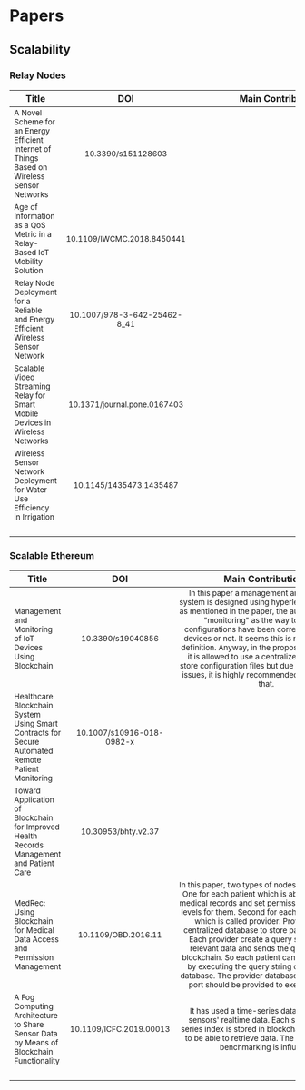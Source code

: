 # Papers

## Scalability

### Relay Nodes

| Title|DOI|Main Contributions|Summarized|
|---------------|:-:|:---------------------------------------------------------------------------------------:|:---:|
|<sub>A Novel Scheme for an Energy Efficient Internet of Things Based on Wireless Sensor Networks</sub>|<sub>10.3390/s151128603</sub>|<sub></sub>|<sub>No</sub>|
|<sub>Age of Information as a QoS Metric in a Relay-Based IoT Mobility Solution</sub>|<sub>10.1109/IWCMC.2018.8450441</sub>|<sub></sub>|<sub>No</sub>|
|<sub>Relay Node Deployment for a Reliable and Energy Efficient Wireless Sensor Network</sub>|<sub>10.1007/978-3-642-25462-8_41</sub>|<sub></sub>|<sub>No</sub>|
|<sub>Scalable Video Streaming Relay for Smart Mobile Devices in Wireless Networks</sub>|<sub>10.1371/journal.pone.0167403</sub>|<sub></sub>|<sub>No</sub>|
|<sub>Wireless Sensor Network Deployment for Water Use Efficiency in Irrigation</sub>|<sub>10.1145/1435473.1435487</sub>|<sub></sub>|<sub>No</sub>|
|<sub></sub>|<sub></sub>|<sub>&nbsp;&nbsp;&nbsp;&nbsp;&nbsp;&nbsp;&nbsp;&nbsp;&nbsp;&nbsp;&nbsp;&nbsp;&nbsp;&nbsp;&nbsp;&nbsp;&nbsp;&nbsp;&nbsp;&nbsp;&nbsp;&nbsp;&nbsp;&nbsp;&nbsp;&nbsp;&nbsp;&nbsp;&nbsp;&nbsp;&nbsp;&nbsp;&nbsp;&nbsp;&nbsp;&nbsp;&nbsp;&nbsp;&nbsp;&nbsp;&nbsp;&nbsp;&nbsp;&nbsp;&nbsp;&nbsp;&nbsp;&nbsp;&nbsp;&nbsp;&nbsp;&nbsp;&nbsp;&nbsp;&nbsp;&nbsp;&nbsp;&nbsp;&nbsp;&nbsp;&nbsp;&nbsp;&nbsp;&nbsp;&nbsp;&nbsp;&nbsp;&nbsp;&nbsp;&nbsp;&nbsp;&nbsp;&nbsp;&nbsp;&nbsp;&nbsp;&nbsp;&nbsp;&nbsp;&nbsp;&nbsp;&nbsp;&nbsp;&nbsp;&nbsp;&nbsp;</sub>|<sub></sub>|


### Scalable Ethereum

| Title|DOI|Main Contributions|Summarized|
|---------------|:-:|:---------------------------------------------------------------------------------------:|:---:|
|<sub>Management and Monitoring of IoT Devices Using Blockchain</sub>|<sub>10.3390/s19040856</sub>|<sub>In this paper a management and monitoring system is designed using hyperledger fabric. But as mentioned in the paper, the authors explained "monitoring" as the way to check if configurations have been correctly applied on devices or not. It seems this is not an accurate definition. Anyway, in the proposed architecture it is allowed to use a centralized database to store configuration files but due to centralization issues, it is highly recommended to avoid doing that.</sub>|<sub>Yes</sub>|
|<sub>Healthcare Blockchain System Using Smart Contracts for Secure Automated Remote Patient Monitoring</sub>|<sub>10.1007/s10916-018-0982-x</sub>|<sub></sub>|<sub>No</sub>|
|<sub>Toward Application of Blockchain for Improved Health Records Management and Patient Care</sub>|<sub>10.30953/bhty.v2.37</sub>|<sub></sub>|<sub>No</sub>|
|<sub>MedRec: Using Blockchain for Medical Data Access and Permission Management</sub>|<sub>10.1109/OBD.2016.11</sub>|<sub>In this paper, two types of nodes are considered. One for each patient which is able to access its medical records and set permissions and access levels for them. Second for each medical center which is called provider. Providers use a centralized database to store patients records. Each provider create a query string to fetch relevant data and sends the query string to blockchain. So each patient can access its data by executing the query string over providers database. The provider database ip address and port should be provided to execute queries. </sub>|<sub>Yes</sub>|
|<sub>A Fog Computing Architecture to Share Sensor Data by Means of Blockchain Functionality</sub>|<sub>10.1109/ICFC.2019.00013</sub>|<sub>It has used a time-series database to store sensors' realtime data. Each sensor's time-series index is stored in blockchain (MultiChain) to be able to retrieve data. The TSDB used for benchmarking is influxDB.</sub>|<sub>Yes</sub>|
|<sub></sub>|<sub></sub>|<sub>&nbsp;&nbsp;&nbsp;&nbsp;&nbsp;&nbsp;&nbsp;&nbsp;&nbsp;&nbsp;&nbsp;&nbsp;&nbsp;&nbsp;&nbsp;&nbsp;&nbsp;&nbsp;&nbsp;&nbsp;&nbsp;&nbsp;&nbsp;&nbsp;&nbsp;&nbsp;&nbsp;&nbsp;&nbsp;&nbsp;&nbsp;&nbsp;&nbsp;&nbsp;&nbsp;&nbsp;&nbsp;&nbsp;&nbsp;&nbsp;&nbsp;&nbsp;&nbsp;&nbsp;&nbsp;&nbsp;&nbsp;&nbsp;&nbsp;&nbsp;&nbsp;&nbsp;&nbsp;&nbsp;&nbsp;&nbsp;&nbsp;&nbsp;&nbsp;&nbsp;&nbsp;&nbsp;&nbsp;&nbsp;&nbsp;&nbsp;&nbsp;&nbsp;&nbsp;&nbsp;&nbsp;&nbsp;&nbsp;&nbsp;&nbsp;&nbsp;&nbsp;&nbsp;&nbsp;&nbsp;&nbsp;&nbsp;&nbsp;&nbsp;&nbsp;&nbsp;</sub>|<sub></sub>|

